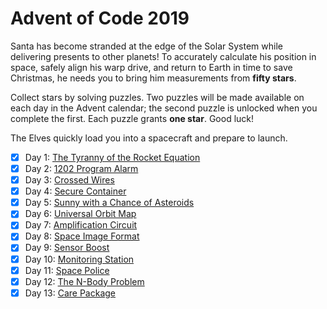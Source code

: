 # Advent of Code 2019

Santa has become stranded at the edge of the Solar System while delivering
presents to other planets!  To accurately calculate his position in space,
safely align his warp drive, and return to Earth in time to save Christmas, he
needs you to bring him measurements from **fifty stars**.

Collect stars by solving puzzles.  Two puzzles will be made available on each
day in the Advent calendar; the second puzzle is unlocked when you complete the
first.  Each puzzle grants **one star**.  Good luck!

The Elves quickly load you into a spacecraft and prepare to launch.

- [X] Day  1: [The Tyranny of the Rocket Equation](01-tyranny_rocket)
- [X] Day  2: [1202 Program Alarm](02-1202_program_alarm)
- [X] Day  3: [Crossed Wires](03-crossed_wires)
- [X] Day  4: [Secure Container](04-secure_container)
- [X] Day  5: [Sunny with a Chance of Asteroids](05-sunny_asteriods)
- [X] Day  6: [Universal Orbit Map](06-universal_orbit)
- [X] Day  7: [Amplification Circuit](07-amplification)
- [X] Day  8: [Space Image Format](08-space_image)
- [X] Day  9: [Sensor Boost](09-sensor_boost)
- [X] Day 10: [Monitoring Station](10-monitoring_station)
- [X] Day 11: [Space Police](11-space_police)
- [X] Day 12: [The N-Body Problem](12-n-body_problem)
- [X] Day 13: [Care Package](13-care_package)
